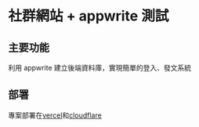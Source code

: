 # 社群網站 + appwrite 測試

## 主要功能

利用 appwrite 建立後端資料庫，實現簡單的登入、發文系統

## 部署

專案部署在[vercel](https://soci-nex.vercel.app/)和[cloudflare](https://socinex.y2k77.com/)
